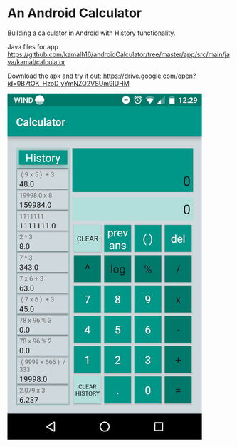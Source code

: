 # An Android Calculator

Building a calculator in Android with History functionality.

Java files for app
https://github.com/kamalh16/androidCalculator/tree/master/app/src/main/java/kamal/calculator


Download the apk and try it out;
https://drive.google.com/open?id=0B7tOK_HzoD_yYmNZQ2VSUm9IUHM

![Application image](/app/src/main/res/drawable/calculator_screen_shot_jan_25.png)
